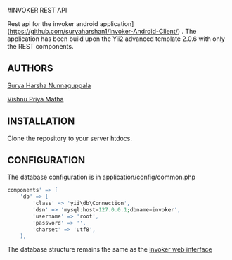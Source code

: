 #INVOKER REST API

Rest api for the invoker android application](https://github.com/suryaharshan1/Invoker-Android-Client/) . The application has been build upon the Yii2 advanced template 2.0.6 with only the REST components.

## AUTHORS


[Surya Harsha  Nunnaguppala](https://github.com/suryaharshan1)

[Vishnu Priya Matha](https://github.com/vishnupriyam)

## INSTALLATION

Clone the repository to your server htdocs.

## CONFIGURATION

The database configuration is in application/config/common.php

```php
components' => [
    'db' => [
        'class' => 'yii\db\Connection',
        'dsn' => 'mysql:host=127.0.0.1;dbname=invoker',
        'username' => 'root',
        'password' => '',
        'charset' => 'utf8',
    ],
```

The database structure remains the same as the [invoker web interface](https://github.com/vishnupriyam/invoker-web-interface)
